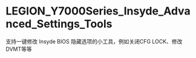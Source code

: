 # LEGION_Y7000Series_Insyde_Advanced_Settings_Tools
支持一键修改 Insyde BIOS 隐藏选项的小工具，例如关闭CFG LOCK、修改DVMT等等
